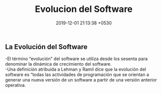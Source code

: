 ﻿---
layout: post
title:  "Evolucion del Software"
date:   2019-12-01 21:13:38 +0530
categories: Clases IntroduccionAlSoftware
---
<h2>La Evolución del Software</h2>
  <p>-El término “evolución” del software se utiliza desde los sesenta para denominar la dinámica de crecimiento del software.<br>
  -Una definición atribuida a Lehman y Ramil dice que la evolución del software es “todas las actividades de programación que se orientan a generar una nueva versión de un software a partir de una versión anterior operativa. </p>
  

